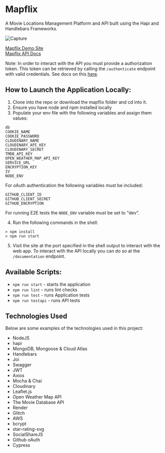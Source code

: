 # Mapflix

A Movie Locations Management Platform and API built
using the Hapi and Handlebars Frameworks.

![Capture](https://user-images.githubusercontent.com/97189399/225677795-f2c30a65-3a79-4202-8f95-49b445170650.JPG)

[Mapflix Demo Site](https://mapflix-prod.onrender.com/)\
[Mapflix API Docs](https://mapflix-prod.onrender.com/documentation) 

Note: In order to interact with the API you must provide a authorization token. This 
token can be retrieved by calling the `/authenticate` endpoint with valid credentials. See 
docs on this [here](https://mapflix-prod.onrender.com/documentation#/api/postApiUsersAuthenticate).

## How to Launch the Application Locally:

1. Clone into the repo or download the mapflix folder and cd into it.
2. Ensure you have node and npm installed locally
3. Populate your env file with the following variables and assign them values:
```
db
COOKIE_NAME
COOKIE_PASSWORD
CLOUDINARY_NAME
CLOUDINARY_API_KEY
CLOUDINARY_SECRET
TMDB_API_KEY
OPEN_WEATHER_MAP_API_KEY
SERVICE_URL
ENCRYPTION_KEY
IV
NODE_ENV
```

For oAuth authentication the following variables must be included:
```
GITHUB_CLIENT_ID
GITHUB_CLIENT_SECRET
GITHUB_ENCRYPTION
```

For running E2E tests the `NODE_ENV` variable must be set to "dev".


4. Run the following commands in the shell:

```
> npm install
> npm run start
````

5. Visit the site at the port specified in the shell output to interact with the web app. To 
interact with the API locally you can do so at the `/documentation` endpoint.


## Available Scripts:

- `npm run start` - starts the application
- `npm run lint` - runs lint checks
- `npm run test` - runs Application tests
- `npm run testapi` - runs API tests


## Technologies Used

Below are some examples of the technologies used in this project: 

- NodeJS
- hapi
- MongoDB, Mongoose & Cloud Atlas
- Handlebars
- Joi
- Swagger
- JWT
- Axios
- Mocha & Chai
- Cloudinary
- Leaflet.js
- Open Weather Map API
- The Movie Database API
- Render
- Glitch
- AWS
- bcrypt
- star-rating-svg
- SocialShareJS
- Github oAuth
- Cypress